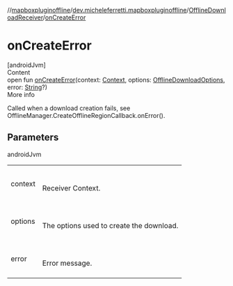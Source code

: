//[mapboxpluginoffline](../../../index.md)/[dev.micheleferretti.mapboxpluginoffline](../index.md)/[OfflineDownloadReceiver](index.md)/[onCreateError](on-create-error.md)



# onCreateError  
[androidJvm]  
Content  
open fun [onCreateError](on-create-error.md)(context: [Context](https://developer.android.com/reference/kotlin/android/content/Context.html), options: [OfflineDownloadOptions](../../dev.micheleferretti.mapboxpluginoffline.model/-offline-download-options/index.md), error: [String](https://kotlinlang.org/api/latest/jvm/stdlib/kotlin/-string/index.html)?)  
More info  


Called when a download creation fails, see OfflineManager.CreateOfflineRegionCallback.onError().



## Parameters  
  
androidJvm  
  
| | |
|---|---|
| <a name="dev.micheleferretti.mapboxpluginoffline/OfflineDownloadReceiver/onCreateError/#android.content.Context#dev.micheleferretti.mapboxpluginoffline.model.OfflineDownloadOptions#kotlin.String?/PointingToDeclaration/"></a>context| <a name="dev.micheleferretti.mapboxpluginoffline/OfflineDownloadReceiver/onCreateError/#android.content.Context#dev.micheleferretti.mapboxpluginoffline.model.OfflineDownloadOptions#kotlin.String?/PointingToDeclaration/"></a><br><br>Receiver Context.<br><br>|
| <a name="dev.micheleferretti.mapboxpluginoffline/OfflineDownloadReceiver/onCreateError/#android.content.Context#dev.micheleferretti.mapboxpluginoffline.model.OfflineDownloadOptions#kotlin.String?/PointingToDeclaration/"></a>options| <a name="dev.micheleferretti.mapboxpluginoffline/OfflineDownloadReceiver/onCreateError/#android.content.Context#dev.micheleferretti.mapboxpluginoffline.model.OfflineDownloadOptions#kotlin.String?/PointingToDeclaration/"></a><br><br>The options used to create the download.<br><br>|
| <a name="dev.micheleferretti.mapboxpluginoffline/OfflineDownloadReceiver/onCreateError/#android.content.Context#dev.micheleferretti.mapboxpluginoffline.model.OfflineDownloadOptions#kotlin.String?/PointingToDeclaration/"></a>error| <a name="dev.micheleferretti.mapboxpluginoffline/OfflineDownloadReceiver/onCreateError/#android.content.Context#dev.micheleferretti.mapboxpluginoffline.model.OfflineDownloadOptions#kotlin.String?/PointingToDeclaration/"></a><br><br>Error message.<br><br>|
  
  



